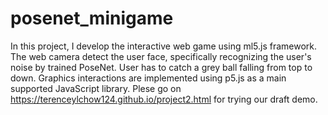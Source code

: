 # posenet_minigame

In this project, I develop the interactive web game using ml5.js framework. The web camera detect the user face, specifically recognizing the user's noise by trained PoseNet. User has to catch a grey ball falling from top to down. Graphics interactions are implemented using p5.js as a main supported JavaScript library. 
Plese go on https://terenceylchow124.github.io/project2.html for trying our draft demo.
